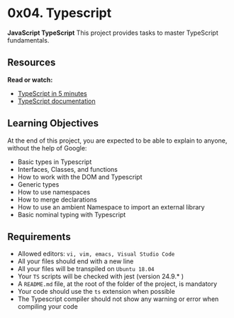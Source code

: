 # 0x04. Typescript
**JavaScript TypeScript**
This project provides tasks to master TypeScript fundamentals.
## Resources
**Read or watch:**
* [TypeScript in 5 minutes](https://www.typescriptlang.org/docs/handbook/typescript-in-5-minutes.html "TypeScript in 5 minutes")
* [TypeScript documentation](https://www.typescriptlang.org/docs/handbook/basic-types.html "TypeScript documentation")
## Learning Objectives
At the end of this project, you are expected to be able to explain to anyone, without the help of Google:
* Basic types in Typescript
* Interfaces, Classes, and functions
* How to work with the DOM and Typescript
* Generic types
* How to use namespaces
* How to merge declarations
* How to use an ambient Namespace to import an external library
* Basic nominal typing with Typescript
## Requirements
* Allowed editors: `vi, vim, emacs, Visual Studio Code`
* All your files should end with a new line
* All your files will be transpiled on `Ubuntu 18.04`
* Your `TS` scripts will be checked with jest (version 24.9.* )
* A `README.md` file, at the root of the folder of the project, is mandatory
* Your code should use the `ts` extension when possible
* The Typescript compiler should not show any warning or error when compiling your code

